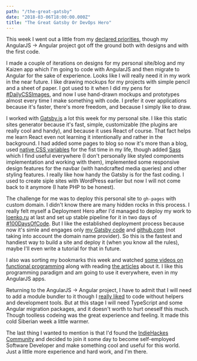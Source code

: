```yaml
---
path: "/the-great-gatsby"
date: "2018-03-06T18:00:00.000Z"
title: "The Great Gatsby Or DevOps Hero"
---
```


This week I went out a little from my [declared priorities](http://loenko.ru/time-to-prioritize), though my AngularJS -> Angular project got off the ground both with designs and with the first code.

I made a couple of iterations on designs for my personal site/blog and my Kaizen app which I'm going to code with AngularJS and then migrate to Angular for the sake of experience. Looks like I will really need it in my work in the near future. I like drawing mockups for my projects with simple pencil and a sheet of paper. I got used to it when I did my pens for [#DailyCSSImages](https://codepen.io/search/pens?q=%23dailycssimages&limit=all&type=type-pens), and now I use hand-drawn mockups and prototypes almost every time I make something with code. I prefer it over applications because it's faster, there's more freedom, and because I simply like to draw.

I worked with [Gatsby.js](https://www.gatsbyjs.org/) a lot this week for my personal site. I like this static sites generator because it's fast, simple, customizable (the plugins are really cool and handy), and because it uses React of course. That fact helps me learn React even not learning it intentionally and rather in the background. I had added some pages to blog so now it's more than a blog, used [native CSS variables](https://developer.mozilla.org/en-US/docs/Web/CSS/Using_CSS_variables) for the fist time in my life, though added [Sass](http://sass-lang.com/) which I find useful everywhere (I don't personally like styled components implementation and working with them), implemented some responsive design features for the navbar (with handcrafted media queries) and other styling features. I really like how handy the Gatsby is for the fast coding. I used to create siple sites with WordPress earlier but now I will not come back to it anymore (I hate PHP to be honest).

The challenge for me was to deploy this personal site to `gh-pages` with custom domain. I didn't know there are many hidden rocks in this process. I really felt myself a Deployment Hero after I'd managed to deploy my work to [loenko.ru](http://loenko.ru/) at last and set up stable pipeline for it in two days of [#100DaysOfCode](https://twitter.com/search?q=%23100DaysOfCode&src=tyah). But I like the established deployment process because now it's simle and engages only [my Gatsby code](https://github.com/loenko/my-days-of-code) and [github.com](https://github.com/) (not taking into account the domain name provider). So this is the fastest and handiest way to build a site and deploy it (when you know all the rules), maybe I'll even write a tutorial for that in future.

I also was sorting my bookmarks this week and watched [some videos on functional programming](https://twitter.com/fyodorloenko/status/970143718782242816) along with reading [the articles](https://codewords.recurse.com/issues/one/an-introduction-to-functional-programming) about it. I like this programming paradigm and am going to use it everywhere, even in my AngularJS apps.

Returning to the AngularJS -> Angular project, I have to admit that I will need to add a module bundler to it though I [really liked](https://twitter.com/fyodorloenko/status/968952658806616064) to code without helpers and development tools. But at this stage I will need TypeScript and some Angular migration packages, and it doesn't worth to hurt oneself this much. Though toolless codeing was the great experience and feeling. It made this cold Siberian week a little warmer.

The last thing I wanted to mention is that I'd found the [IndieHackes Community](https://www.indiehackers.com/) and decided to join it some day to become self-employed Software Developer and make something cool and useful for this world. Just a little more experience and hard work, and I'm there.